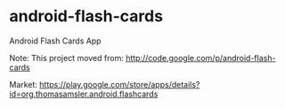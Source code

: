 android-flash-cards
===================

Android Flash Cards App


Note: This project moved from: http://code.google.com/p/android-flash-cards

Market: https://play.google.com/store/apps/details?id=org.thomasamsler.android.flashcards